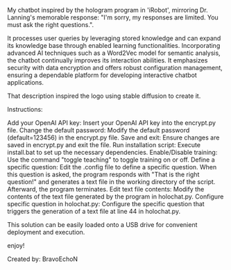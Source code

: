 My chatbot inspired by the hologram program in 'iRobot', mirroring Dr. Lanning's memorable response: "I'm sorry, my responses are limited. You must ask the right questions.".

It processes user queries by leveraging stored knowledge and can expand its knowledge base through enabled learning functionalities. Incorporating advanced AI techniques such as a Word2Vec model for semantic analysis, the chatbot continually improves its interaction abilities. It emphasizes security with data encryption and offers robust configuration management, ensuring a dependable platform for developing interactive chatbot applications.

That description inspired the logo using stable diffusion to create it.

Instructions:

Add your OpenAI API key:
Insert your OpenAI API key into the encrypt.py file.
Change the default password:
Modify the default password (default=123456) in the encrypt.py file.
Save and exit:
Ensure changes are saved in encrypt.py and exit the file.
Run installation script:
Execute install.bat to set up the necessary dependencies.
Enable/Disable training:
Use the command "toggle teaching" to toggle training on or off.
Define a specific question:
Edit the .config file to define a specific question. When this question is asked, the program responds with "That is the right question!" and generates a text file in the working directory of the script. Afterward, the program terminates.
Edit text file contents:
Modify the contents of the text file generated by the program in holochat.py.
Configure specific question in holochat.py:
Configure the specific question that triggers the generation of a text file at line 44 in holochat.py.

This solution can be easily loaded onto a USB drive for convenient deployment and execution.

enjoy!

Created by: BravoEchoN
